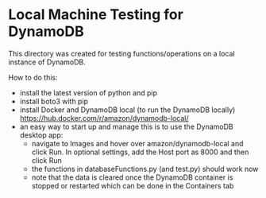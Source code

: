 # Local Machine Testing for DynamoDB

This directory was created for testing functions/operations on a local instance of DynamoDB.

How to do this:

- install the latest version of python and pip
- install boto3 with pip
- install Docker and DynamoDB local (to run the DynamoDB locally) https://hub.docker.com/r/amazon/dynamodb-local/
- an easy way to start up and manage this is to use the DynamoDB desktop app:
  - navigate to Images and hover over amazon/dynamodb-local and click Run. In optional settings, add the Host port as 8000 and then click Run
  - the functions in databaseFunctions.py (and test.py) should work now
  - note that the data is cleared once the DynamoDB container is stopped or restarted which can be done in the Containers tab